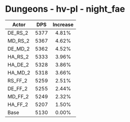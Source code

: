 # Dungeons - hv-pl - night_fae
| Actor | DPS | Increase |
|---|:---:|:---:|
|DE_RS_2|5377|4.81%|
|MD_RS_2|5367|4.62%|
|DE_MD_2|5362|4.52%|
|HA_RS_2|5333|3.96%|
|HA_DE_2|5328|3.86%|
|HA_MD_2|5318|3.66%|
|RS_FF_2|5259|2.51%|
|DE_FF_2|5255|2.44%|
|MD_FF_2|5249|2.32%|
|HA_FF_2|5207|1.50%|
|Base|5130|0.00%|
